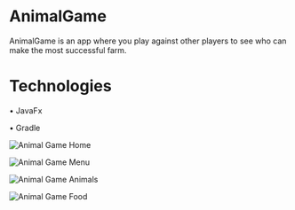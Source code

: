 # AnimalGame
AnimalGame is an app where you play against other players to see who can make the most successful farm.

# Technologies
• JavaFx

• Gradle

![Animal Game Home](https://user-images.githubusercontent.com/80653191/157414879-3f27669c-970d-4b6a-a402-b51dabc325fc.png)

![Animal Game Menu](https://user-images.githubusercontent.com/80653191/157414905-22d32eaf-b24f-4dca-b2a6-e9b0556bd5ec.png)

![Animal Game Animals](https://user-images.githubusercontent.com/80653191/157414931-8d762d45-692b-4fd5-8622-d1d856f5e965.png)

![Animal Game Food](https://user-images.githubusercontent.com/80653191/157414943-fc4d05b0-ea43-423b-84fe-715420df741a.png)
